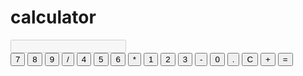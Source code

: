 # calculator<!DOCTYPE html>
<html lang="en">
<head>
    <meta charset="UTF-8">
    <meta name="viewport" content="width=device-width, initial-scale=1.0">
    <title>Simple Calculator</title>
    <link rel="stylesheet" href="styles.css">
</head>
<body>
    <div class="calculator">
        <input type="text" class="calculator-display" id="display" disabled>
        <div class="calculator-buttons">
            <button class="button" onclick="appendNumber('7')">7</button>
            <button class="button" onclick="appendNumber('8')">8</button>
            <button class="button" onclick="appendNumber('9')">9</button>
            <button class="button" onclick="chooseOperation('/')">/</button>
            <button class="button" onclick="appendNumber('4')">4</button>
            <button class="button" onclick="appendNumber('5')">5</button>
            <button class="button" onclick="appendNumber('6')">6</button>
            <button class="button" onclick="chooseOperation('*')">*</button>
            <button class="button" onclick="appendNumber('1')">1</button>
            <button class="button" onclick="appendNumber('2')">2</button>
            <button class="button" onclick="appendNumber('3')">3</button>
            <button class="button" onclick="chooseOperation('-')">-</button>
            <button class="button" onclick="appendNumber('0')">0</button>
            <button class="button" onclick="appendNumber('.')">.</button>
            <button class="button" onclick="clearDisplay()">C</button>
            <button class="button" onclick="chooseOperation('+')">+</button>
            <button class="button" onclick="computeResult()">=</button>
        </div>
    </div>
    <script src="script.js"></script>
</body>
</html>
